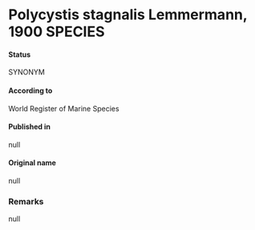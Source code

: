 Polycystis stagnalis Lemmermann, 1900 SPECIES
=======

#### Status
SYNONYM

#### According to
World Register of Marine Species

#### Published in
null

#### Original name
null

### Remarks
null